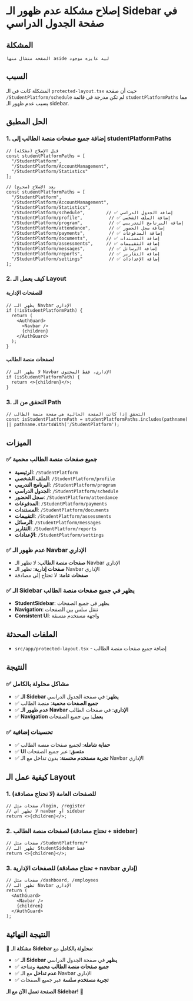 # إصلاح مشكلة عدم ظهور الـ Sidebar في صفحة الجدول الدراسي

## المشكلة
```
الصفحه متشال منها aside ليه عايزه موجود
```

## السبب
المشكلة كانت في الـ `protected-layout.tsx` حيث أن صفحة `/StudentPlatform/schedule` لم تكن مدرجة في قائمة `studentPlatformPaths` مما يسبب عدم ظهور الـ sidebar.

## الحل المطبق

### 1. **إضافة جميع صفحات منصة الطالب إلى studentPlatformPaths**
```tsx
// قبل الإصلاح (مشكلة)
const studentPlatformPaths = [
  "/StudentPlatform",
  "/StudentPlatform/AccountManagement",
  "/StudentPlatform/Statistics"
];

// بعد الإصلاح (صحيح)
const studentPlatformPaths = [
  "/StudentPlatform",
  "/StudentPlatform/AccountManagement",
  "/StudentPlatform/Statistics",
  "/StudentPlatform/schedule",        // ✅ إضافة الجدول الدراسي
  "/StudentPlatform/profile",          // ✅ إضافة الملف الشخصي
  "/StudentPlatform/program",          // ✅ إضافة البرنامج التدريبي
  "/StudentPlatform/attendance",       // ✅ إضافة سجل الحضور
  "/StudentPlatform/payments",         // ✅ إضافة المدفوعات
  "/StudentPlatform/documents",       // ✅ إضافة المستندات
  "/StudentPlatform/assessments",     // ✅ إضافة التقييمات
  "/StudentPlatform/messages",         // ✅ إضافة الرسائل
  "/StudentPlatform/reports",          // ✅ إضافة التقارير
  "/StudentPlatform/settings"          // ✅ إضافة الإعدادات
];
```

### 2. **كيف يعمل الـ Layout**

#### **للصفحات الإدارية**
```tsx
// يظهر الـ Navbar الإداري
if (!isStudentPlatformPath) {
  return (
    <AuthGuard>
      <Navbar />
      {children}
    </AuthGuard>
  );
}
```

#### **لصفحات منصة الطالب**
```tsx
// لا يظهر الـ Navbar الإداري، فقط المحتوى
if (isStudentPlatformPath) {
  return <>{children}</>;
}
```

### 3. **التحقق من الـ Path**
```tsx
// التحقق إذا كانت الصفحة الحالية هي صفحة منصة الطالب
const isStudentPlatformPath = studentPlatformPaths.includes(pathname) || pathname.startsWith('/StudentPlatform');
```

## الميزات

### ✅ **جميع صفحات منصة الطالب محمية**
- **الرئيسية**: `/StudentPlatform`
- **الملف الشخصي**: `/StudentPlatform/profile`
- **البرنامج التدريبي**: `/StudentPlatform/program`
- **الجدول الدراسي**: `/StudentPlatform/schedule`
- **سجل الحضور**: `/StudentPlatform/attendance`
- **المدفوعات**: `/StudentPlatform/payments`
- **المستندات**: `/StudentPlatform/documents`
- **التقييمات**: `/StudentPlatform/assessments`
- **الرسائل**: `/StudentPlatform/messages`
- **التقارير**: `/StudentPlatform/reports`
- **الإعدادات**: `/StudentPlatform/settings`

### ✅ **عدم ظهور الـ Navbar الإداري**
- **صفحات منصة الطالب**: لا تظهر الـ Navbar الإداري
- **صفحات إدارية**: تظهر الـ Navbar الإداري
- **صفحات عامة**: لا تحتاج إلى مصادقة

### ✅ **الـ Sidebar يظهر في جميع صفحات منصة الطالب**
- **StudentSidebar**: يظهر في جميع الصفحات
- **Navigation**: تنقل سلس بين الصفحات
- **Consistent UI**: واجهة مستخدم متسقة

## الملفات المحدثة

- `src/app/protected-layout.tsx` - إضافة جميع صفحات منصة الطالب

## النتيجة

### ✅ **مشاكل محلولة بالكامل**
- ✅ **الـ Sidebar يظهر**: في صفحة الجدول الدراسي
- ✅ **جميع الصفحات محمية**: منصة الطالب
- ✅ **عدم ظهور الـ Navbar الإداري**: في صفحات الطالب
- ✅ **Navigation يعمل**: بين جميع الصفحات

### ✅ **تحسينات إضافية**
- ✅ **حماية شاملة**: لجميع صفحات منصة الطالب
- ✅ **UI متسق**: عبر جميع الصفحات
- ✅ **تجربة مستخدم محسنة**: بدون تداخل مع الـ Navbar الإداري

## كيفية عمل الـ Layout

### 1. **للصفحات العامة** (لا تحتاج مصادقة)
```tsx
// صفحات مثل /login, /register
// لا تظهر أي navbar أو sidebar
return <>{children}</>;
```

### 2. **لصفحات منصة الطالب** (تحتاج مصادقة + sidebar)
```tsx
// صفحات مثل /StudentPlatform/*
// تظهر الـ StudentSidebar فقط
return <>{children}</>;
```

### 3. **للصفحات الإدارية** (تحتاج مصادقة + navbar إداري)
```tsx
// صفحات مثل /dashboard, /employees
// تظهر الـ Navbar الإداري
return (
  <AuthGuard>
    <Navbar />
    {children}
  </AuthGuard>
);
```

## النتيجة النهائية

🎉 **مشكلة الـ Sidebar محلولة بالكامل** مع:
- ✅ **الـ Sidebar يظهر** في صفحة الجدول الدراسي
- ✅ **جميع صفحات منصة الطالب محمية** ومتاحة
- ✅ **عدم تداخل** مع الـ Navbar الإداري
- ✅ **تجربة مستخدم سلسة** عبر جميع الصفحات

**الصفحة تعمل الآن مع الـ Sidebar!** 🚀

